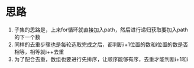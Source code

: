# 思路

1. 子集的思路是，上来for循环就直接加入path，然后进行递归获取要加入path的下一个数
2. 同样的去重步骤也是每轮选取完成之后，都判断i+1位置的数和i位置的数是否相等，相等就i++去重
3. 为了配合去重，数组也要进行先排序，让顺序能够有序，去重才能判断i+1和i

